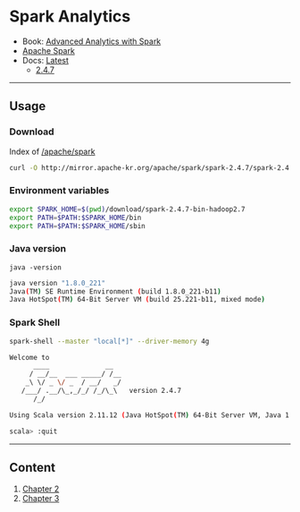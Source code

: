 # Spark Analytics

- Book: [Advanced Analytics with Spark](https://github.com/sryza/aas)
- [Apache Spark](https://spark.apache.org/)
- Docs: [Latest](https://spark.apache.org/docs/latest/)
  - [2.4.7](https://spark.apache.org/docs/2.4.7/)

---

## Usage

### Download

Index of [/apache/spark](http://mirror.apache-kr.org/apache/spark)

```bash
curl -O http://mirror.apache-kr.org/apache/spark/spark-2.4.7/spark-2.4.7-bin-hadoop2.7.tgz
```

### Environment variables

```bash
export SPARK_HOME=$(pwd)/download/spark-2.4.7-bin-hadoop2.7
export PATH=$PATH:$SPARK_HOME/bin
export PATH=$PATH:$SPARK_HOME/sbin
```

### Java version

`java -version`

```bash
java version "1.8.0_221"
Java(TM) SE Runtime Environment (build 1.8.0_221-b11)
Java HotSpot(TM) 64-Bit Server VM (build 25.221-b11, mixed mode)
```

### Spark Shell

```bash
spark-shell --master "local[*]" --driver-memory 4g
```

```bash
Welcome to
      ____              __
     / __/__  ___ _____/ /__
    _\ \/ _ \/ _  / __/   _/
   /___/ .__/\_,_/_/ /_/\_\   version 2.4.7
      /_/

Using Scala version 2.11.12 (Java HotSpot(TM) 64-Bit Server VM, Java 1.8.0_221)

scala> :quit
```

---

## Content

1. [Chapter 2](docs/ch.02.md)
1. [Chapter 3](docs/ch.03.md)
